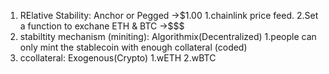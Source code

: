 1. RElative Stability: Anchor or Pegged ->$1.00
   1.chainlink price feed.
   2.Set a function to exchane ETH & BTC ->$$$
2. stabiltity mechanism (miniting): Algorithmix(Decentralized) 
    1.people can only mint the stablecoin with enough collateral (coded)
3. ccollateral: Exogenous(Crypto)
    1.wETH
    2.wBTC